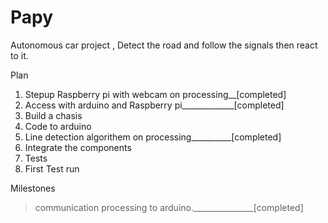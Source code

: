 # Papy
Autonomous car project , Detect the road and follow the signals then react to it.

Plan
1. Stepup Raspberry pi with webcam on processing__[completed]
2. Access with arduino and Raspberry pi_____________[completed]
3. Build a chasis
4. Code to arduino
5. Line detection algorithem on processing__________[completed]
6. Integrate the components
7. Tests
8. First Test run

Milestones
>communication processing to arduino._______________[completed]
